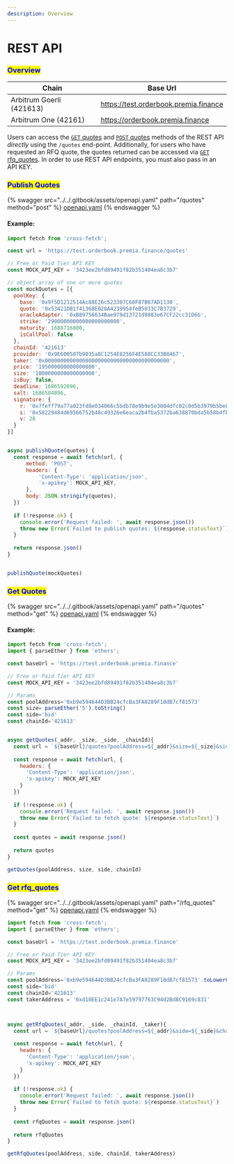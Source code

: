 ```yaml
---
description: Overview
---
```


# REST API

### <mark style="color:blue;">Overview</mark>

| Chain                    | Base Url                              |
| ------------------------ | ------------------------------------- |
| Arbitrum Goerli (421613) | https://test.orderbook.premia.finance |
| Arbitrum One (42161)     | https://orderbook.premia.finance      |

Users can access the [`GET` quotes](rest-api.md#get-quotes) and [`POST` quotes](rest-api.md#publish-quotes) methods of the REST API _directly_ using the `/quotes` end-point.  Additionally, for users who have requested an RFQ quote, the quotes returned can be accessed via [`GET` rfq\_quotes](rest-api.md#get-rfq\_quotes).  In order to use REST API endpoints, you must also pass in an API KEY. &#x20;

### <mark style="color:blue;">Publish Quotes</mark>

{% swagger src="../../.gitbook/assets/openapi.yaml" path="/quotes" method="post" %}
[openapi.yaml](../../.gitbook/assets/openapi.yaml)
{% endswagger %}

#### Example:

```javascript
import fetch from 'cross-fetch';

const url = 'https://test.orderbook.premia.finance/quotes'

// Free or Paid Tier API KEY
const MOCK_API_KEY = '3423ee2bfd89491f82b351404ea8c3b7'

// object array of one or more quotes
const mockQuotes = [{
  poolKey: {
    base: '0x9f5D1212514Ac88E26c523387C60F87B67AD1130',
    quote: '0x53421DB1f41368E028A4239954feB5033C7B3729',
    oracleAdapter: '0xB89756634Bae979d13721d9883e67CF22cc31D6b',
    strike: '29000000000000000000000',
    maturity: 1688716800,
    isCallPool: false
  },
  chainId: '421613'
  provider: '0x9E600587b9035a8C1254E8256F4E588CC33B8467',
  taker: '0x0000000000000000000000000000000000000000',
  price: '195000000000000000',
  size: '1000000000000000000',
  isBuy: false,
  deadline: 1686592096,
  salt: 1686584896,
  signature: {
    r: '0x7feff79a77a023fd8e034066c5bdb78e9b9e5e3804dfc02c0d5b3979b5be8324',
    s: '0x58229484d69566752b48c49326e6eaca2b4fba5372ba638870bda5b58b4fb25e',
    v: 28
  }
}]


async publishQuote(quotes) {
  const response = await fetch(url, {
      method: 'POST',
      headers: {
          'Content-Type': 'application/json',
          'x-apikey': MOCK_API_KEY,
      },
      body: JSON.stringify(quotes),
  })
  
  if (!response.ok) {
    console.error('Request failed: ', await response.json())
    throw new Error(`Failed to publish quotes: ${response.statusText}`)
  }
		
  return response.json()
}


publishQuote(mockQuotes)
```

### <mark style="color:blue;">Get Quotes</mark>

{% swagger src="../../.gitbook/assets/openapi.yaml" path="/quotes" method="get" %}
[openapi.yaml](../../.gitbook/assets/openapi.yaml)
{% endswagger %}

#### Example:

```javascript
import fetch from 'cross-fetch';
import { parseEther } from 'ethers';

const baseUrl = 'https://test.orderbook.premia.finance'

// Free or Paid Tier API KEY
const MOCK_API_KEY = '3423ee2bfd89491f82b351404ea8c3b7'

// Params
const poolAddress='0xb9e594644D3BB24cfcBa3FA0289F18dB7cf81573'
const size= parseEther('5').toString()
const side='bid'
const chainId='421613'


async getQuotes(_addr, _size, _side, _chainId){
  const url = `${baseUrl}/quotes?poolAddress=${_addr}&size=${_size}&side=${_side}&chainId=${_chainId}`
	
  const response = await fetch(url, {
    headers: {
      'Content-Type': 'application/json',
      'x-apikey': MOCK_API_KEY
    }
  })
	
  if (!response.ok) {
    console.error('Request failed: ', await response.json())
    throw new Error(`Failed to fetch quote: ${response.statusText}`)
  }
	
  const quotes = await response.json()	
  
  return quotes
}

getQuotes(poolAddress, size, side, chainId)
```

### <mark style="color:blue;">Get rfq\_quotes</mark>

{% swagger src="../../.gitbook/assets/openapi.yaml" path="/rfq_quotes" method="get" %}
[openapi.yaml](../../.gitbook/assets/openapi.yaml)
{% endswagger %}

```javascript
import fetch from 'cross-fetch';
import { parseEther } from 'ethers';

const baseUrl = 'https://test.orderbook.premia.finance'

// Free or Paid Tier API KEY
const MOCK_API_KEY = '3423ee2bfd89491f82b351404ea8c3b7'

// Params
const poolAddress='0xb9e594644D3BB24cfcBa3FA0289F18dB7cf81573'.toLowerCase()
const side='bid'
const chainId='421613'
const takerAddress = '0xd18EE1c241e7A7e59797763C94d2Bd8C9169c831'



async getRfqQuotes(_addr, _side, _chainId, _taker){
  const url = `${baseUrl}/quotes?poolAddress=${_addr}&side=${_side}&chainId=${_chainId}&taker=${_taker}`
	
  const response = await fetch(url, {
    headers: {
      'Content-Type': 'application/json',
      'x-apikey': MOCK_API_KEY
    }
  })
	
  if (!response.ok) {
    console.error('Request failed: ', await response.json())
    throw new Error(`Failed to fetch quote: ${response.statusText}`)
  }
	
  const rfqQuotes = await response.json()	
  
  return rfqQuotes
}

getRfqQuotes(poolAddress, side, chainId, takerAddress)

```
